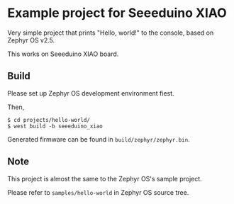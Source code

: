 # Example project for Seeeduino XIAO

Very simple project that prints "Hello, world!" to the console, based on Zephyr OS v2.5.

This works on Seeeduino XIAO board.

## Build

Please set up Zephyr OS development environment fiest.

Then,

```
$ cd projects/hello-world/
$ west build -b seeeduino_xiao
```

Generated firmware can be found in `build/zephyr/zephyr.bin`.

## Note

This project is almost the same to the Zephyr OS's sample project.

Please refer to `samples/hello-world` in Zephyr OS source tree.

